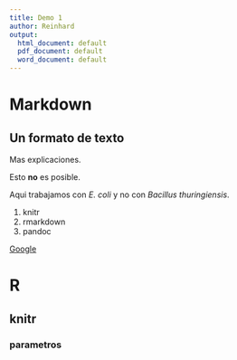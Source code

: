 ```yaml
---
title: Demo 1
author: Reinhard
output:
  html_document: default
  pdf_document: default
  word_document: default
---
```

Markdown
========

Un formato de texto
------------------

Mas explicaciones.

Esto **no** es posible. 

Aqui trabajamos con *E. coli* y no con _Bacillus thuringiensis_.

1. knitr
2. rmarkdown
3. pandoc

[Google](http://google.com)

# R

## knitr

### parametros


